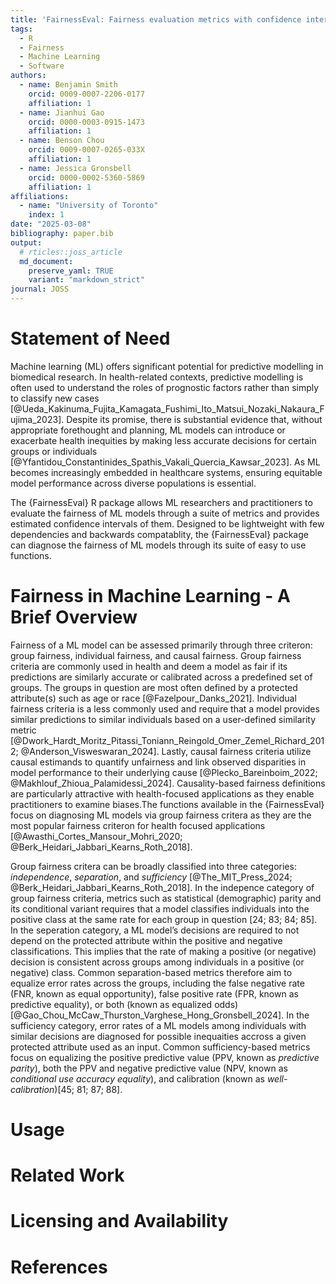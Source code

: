```yaml
---
title: 'FairnessEval: Fairness evaluation metrics with confidence intervals'
tags:
  - R
  - Fairness
  - Machine Learning
  - Software
authors:
  - name: Benjamin Smith
    orcid: 0009-0007-2206-0177
    affiliation: 1
  - name: Jianhui Gao
    orcid: 0000-0003-0915-1473
    affiliation: 1
  - name: Benson Chou
    orcid: 0009-0007-0265-033X
    affiliation: 1
  - name: Jessica Gronsbell
    orcid: 0000-0002-5360-5869
    affiliation: 1
affiliations:
  - name: "University of Toronto"
    index: 1
date: "2025-03-08"
bibliography: paper.bib
output:
  # rticles::joss_article
  md_document:
    preserve_yaml: TRUE
    variant: "markdown_strict"
journal: JOSS
---
```


# Statement of Need

Machine learning (ML) offers significant potential for predictive modelling in biomedical research. In health-related contexts, predictive modelling is often used to  understand the roles of prognostic factors rather than simply to classify new cases [@Ueda_Kakinuma_Fujita_Kamagata_Fushimi_Ito_Matsui_Nozaki_Nakaura_Fujima_2023]. Despite its promise, there is substantial evidence that, without appropriate forethought and planning, ML models can introduce or exacerbate health inequities by making less accurate decisions for certain groups or individuals [@Yfantidou_Constantinides_Spathis_Vakali_Quercia_Kawsar_2023]. As ML becomes increasingly embedded in healthcare systems, ensuring equitable model performance across diverse populations is essential. 

The {FairnessEval} R package allows ML researchers and practitioners to evaluate the fairness of ML models through a suite of metrics and provides estimated confidence intervals of them. Designed to be lightweight with few dependencies and backwards compatablity, the {FairnessEval} package can diagnose the fairness of ML models through its suite of easy to use functions. 

# Fairness in Machine Learning - A Brief Overview

Fairness of a ML model can be assessed primarily through three criteron: group fairness, individual fairness, and causal fairness. Group fairness criteria are commonly used in health and deem a model as fair if its predictions are similarly accurate or calibrated across a predefined set of groups. The groups in question are most often defined by a protected attribute(s) such as age or race [@Fazelpour_Danks_2021]. Individual fairness criteria is a less commonly used and require that a model provides similar predictions to similar individuals based on a user-defined similarity metric [@Dwork_Hardt_Moritz_Pitassi_Toniann_Reingold_Omer_Zemel_Richard_2012; @Anderson_Visweswaran_2024]. Lastly, causal fairness criteria utilize causal estimands to quantify unfairness and link observed disparities in model performance to their underlying cause [@Plecko_Bareinboim_2022; @Makhlouf_Zhioua_Palamidessi_2024]. Causality-based fairness definitions are particularly attractive with health-focused applications as they enable practitioners to examine biases.The functions available in the {FairnessEval} focus on diagnosing ML models via group fairness critera as they are the most popular fairness criteron for health focused applications [@Awasthi_Cortes_Mansour_Mohri_2020; @Berk_Heidari_Jabbari_Kearns_Roth_2018]. 

Group fairness critera can be broadly classified into three categories: _independence_, _separation_, and _sufficiency_ [@The_MIT_Press_2024; @Berk_Heidari_Jabbari_Kearns_Roth_2018]. In the indepence category of group fairness criteria, metrics such as statistical (demographic) parity and its conditional variant requires that a model classifies individuals into the positive class at the same rate for each group in question [24; 83; 84; 85]. In the seperation category, a ML model’s decisions are required to not depend on the protected attribute within the positive and negative classifications. This implies that the rate of making a positive (or negative) decision is consistent across groups among individuals in a positive (or negative) class. Common separation-based metrics therefore aim to equalize error rates across the groups, including the false negative rate (FNR, known as equal opportunity), false positive rate (FPR, known as predictive equality), or both (known as equalized odds) [@Gao_Chou_McCaw_Thurston_Varghese_Hong_Gronsbell_2024]. In the sufficiency category, error rates of a ML models among individuals with similar decisions are diagnosed for possible inequaities accross a given protected attribute used as an input. Common sufficiency-based metrics focus on equalizing the positive predictive value (PPV, known as _predictive parity_), both the PPV and negative predictive value (NPV, known as _conditional use accuracy equality_), and calibration (known as _well-calibration_)[45; 81; 87; 88].

# Usage

# Related Work

# Licensing and Availability

# References
